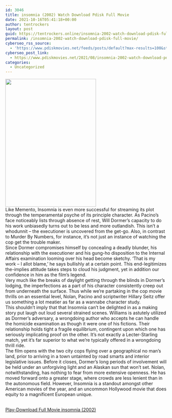 ```yaml
---
id: 3046
title: insomnia (2002) Watch Download Pdisk Full Movie
date: 2021-10-16T05:41:18+00:00
author: tentrockers
layout: post
guid: https://tentrockers.online/insomnia-2002-watch-download-pdisk-full-movie/
permalink: /insomnia-2002-watch-download-pdisk-full-movie/
cyberseo_rss_source:
  - 'https://www.pdiskmovies.net/feeds/posts/default?max-results=100&start-index=801'
cyberseo_post_link:
  - https://www.pdiskmovies.net/2021/08/insomnia-2002-watch-download-pdisk-full.html
categories:
  - Uncategorized
---
```

<div class="separator">
  <a href="https://1.bp.blogspot.com/-395HJmRcyCE/YSI10vhgO2I/AAAAAAAAalg/987DRvcCOfUqFIsa_Rbq5h46IlcWF2WuQCLcBGAsYHQ/s2048/insomnia%2B%25282002%2529%2BWatch%2BDownload%2BPdisk%2BFull%2BMovie1.jpeg" imageanchor="1"><img loading="lazy" border="0" data-original-height="2048" data-original-width="1448" height="400" src="https://1.bp.blogspot.com/-395HJmRcyCE/YSI10vhgO2I/AAAAAAAAalg/987DRvcCOfUqFIsa_Rbq5h46IlcWF2WuQCLcBGAsYHQ/w283-h400/insomnia%2B%25282002%2529%2BWatch%2BDownload%2BPdisk%2BFull%2BMovie1.jpeg" width="283" /></a>
</div>



<div>
  <div>
    <span>Like Memento, Insomnia is even more successful for streaming its plot through the temperamental psyche of its principle character. As Pacino&#8217;s face noticeably lists through absence of rest, Will Dormer&#8217;s capacity to do his work unbiasedly turns out to be less and more outlandish. This isn&#8217;t a whodunnit &#8211; the executioner is uncovered from the get-go. Also, in contrast to Murder By Numbers, for instance, it&#8217;s not just an instance of watching the cop get the trouble maker.&nbsp;</span>
  </div>
  
  <div>
    <span>Since Dormer compromises himself by concealing a deadly blunder, his relationship with the executioner and his gung-ho disposition to the Internal Affairs examination looming over his head become sketchy. &#8216;That is my work &#8211; I allot blame,&#8217; he says bullishly at a certain point. This end-legitimizes the-implies attitude takes steps to cloud his judgment, yet in addition our confidence in him as the film&#8217;s legend.&nbsp;</span>
  </div>
  
  <div>
    <span>Very much like the breaks of daylight getting through the blinds in Dormer&#8217;s lodging, the imperfections as a part of his character consistently creep out from underneath the surface. Thus while we&#8217;re partaking in the cop movie thrills on an essential level, Nolan, Pacino and scriptwriter Hillary Seitz offer us something a lot meatier as far as a wannabe character study.&nbsp;</span>
  </div>
  
  <div>
    <span>This shouldn&#8217;t imply that that Insomnia can&#8217;t be delighted in as a making story put laugh out loud several strained scenes. Williams is astutely utilized as Dormer&#8217;s adversary, a wrongdoing author who accepts he can handle the homicide examination as though it were one of his fictions. Their relationship holds tight a fragile equilibrium, contingent upon which one has seriously implicating proof on the other. It&#8217;s not exactly a Lecter-Starling match, yet it&#8217;s far superior to what we&#8217;re typically offered in a wrongdoing thrill ride.&nbsp;</span>
  </div>
  
  <div>
    <span>The film opens with the two city cops flying over a geographical no man&#8217;s land, prior to arriving in a town untainted by road smarts and interior legislative issues. Before it closes, Dormer&#8217;s long periods of involvement will be held under an unforgiving light and an Alaskan sun that won&#8217;t set. Nolan, notwithstanding, has nothing to fear from more extensive openness. He has moved forward onto a greater stage, where crowds are less lenient than in the autonomous field. However, Insomnia is a standout amongst other American movies of the year, and an uncommon Hollywood movie that does equity to a magnificent European unique.</span>
  </div>
</div>

  
<a href="https://kofilink.com/1/bnYyamFsMDAzbTFy?dn=1" target="popup" onclick="window.open('https://kofilink.com/1/bnYyamFsMDAzbTFy?dn=1','popup','width=600,height=600'); return false;" rel="noopener"><br /> Play-Download Full Movie insomnia (2002)<br /> </a>